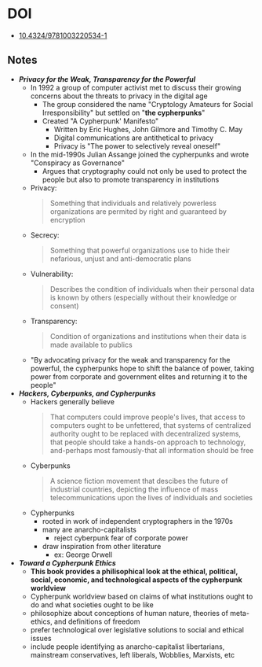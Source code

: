 # DOI
- [10.4324/9781003220534-1](https://www.taylorfrancis.com/chapters/mono/10.4324/9781003220534-1/introduction-patrick-anderson)

## Notes
- ***Privacy for the Weak, Transparency for the Powerful***
	- In 1992 a group of computer activist met to discuss their growing concerns about the threats to privacy in the digital age
		- The group considered the name "Cryptology Amateurs for Social Irresponsibility" but settled on "**the cypherpunks**"
		- Created "A Cypherpunk' Manifesto"
			- Written by Eric Hughes, John Gilmore and Timothy C. May
			- Digital communications are antithetical to privacy
			- Privacy is "The power to selectively reveal oneself"
	- In the mid-1990s Julian Assange joined the cypherpunks and wrote "Conspiracy as Governance"
		- Argues that cryptography could not only be used to protect the people but also to promote transparency in institutions
	- Privacy:
		> Something that individuals and relatively powerless organizations are permited by right and guaranteed by encryption
	- Secrecy:
		> Something that powerful organizations use to hide their nefarious, unjust and anti-democratic plans
	- Vulnerability:
		> Describes the condition of individuals when their personal data is known by others (especially without their knowledge or consent)
	- Transparency:
		> Condition of organizations and institutions when their data is made available to publics
	- "By advocating privacy for the weak and transparency for the powerful, the cypherpunks hope to shift the balance of power, taking power from corporate and government elites and returning it to the people"
- ***Hackers, Cyberpunks, and Cypherpunks***
	- Hackers generally believe
		> That computers could improve people's lives, that access to computers ought to be unfettered, that systems of centralized authority ought to be replaced with decentralized systems, that people should take a hands-on approach to technology, and-perhaps most famously-that all information should be free
	- Cyberpunks
		> A science fiction movement that descibes the future of industrial countries, depicting the influence of mass telecommunications upon the lives of individuals and societies
	- Cypherpunks
		- rooted in work of independent cryptographers in the 1970s
		- many are anarcho-capitalists
			- reject cyberpunk fear of corporate power
		- draw inspiration from other literature
			- ex: George Orwell
- ***Toward a Cypherpunk Ethics***
	- **This book provides a philisophical look at the ethical, political, social, economic, and technological aspects of the cypherpunk worldview**
	- Cypherpunk worldview based on claims of what institutions ought to do and what societies ought to be like
	- philosophize about conceptions of human nature, theories of meta-ethics, and definitions of freedom
	- prefer technological over legislative solutions to social and ethical issues
	- include people identifying as anarcho-capitalist libertarians, mainstream conservatives, left liberals, Wobblies, Marxists, etc
	
	
		
